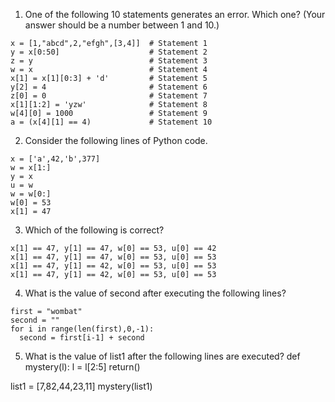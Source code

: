 
1. One of the following 10 statements generates an error. Which one? (Your answer should be a number between 1 and 10.)
```
x = [1,"abcd",2,"efgh",[3,4]]  # Statement 1
y = x[0:50]                    # Statement 2
z = y                          # Statement 3
w = x                          # Statement 4
x[1] = x[1][0:3] + 'd'         # Statement 5
y[2] = 4                       # Statement 6
z[0] = 0                       # Statement 7
x[1][1:2] = 'yzw'              # Statement 8
w[4][0] = 1000                 # Statement 9
a = (x[4][1] == 4)             # Statement 10
```


2. Consider the following lines of Python code.
```
x = ['a',42,'b',377]
w = x[1:]
y = x
u = w
w = w[0:]
w[0] = 53
x[1] = 47

```
3. Which of the following is correct?
 
 
 ```
 x[1] == 47, y[1] == 47, w[0] == 53, u[0] == 42
 x[1] == 47, y[1] == 47, w[0] == 53, u[0] == 53
 x[1] == 47, y[1] == 42, w[0] == 53, u[0] == 53
 x[1] == 47, y[1] == 42, w[0] == 53, u[0] == 53
```

4. What is the value of second after executing the following lines?
```
first = "wombat"
second = ""
for i in range(len(first),0,-1):
  second = first[i-1] + second
```

5. What is the value of list1 after the following lines are executed?
def mystery(l):
  l = l[2:5]
  return()

list1 = [7,82,44,23,11]
mystery(list1)